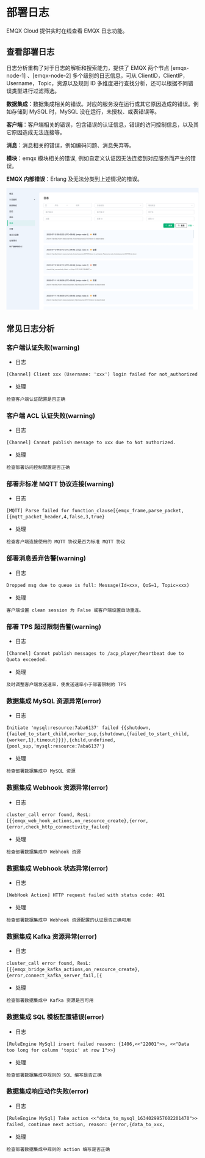 # 部署日志

EMQX Cloud 提供实时在线查看 EMQX 日志功能。

## 查看部署日志

日志分析重构了对于日志的解析和搜索能力，提供了 EMQX 两个节点 [emqx-node-1]
、[emqx-node-2] 多个级别的日志信息，可从 ClientID，ClientIP，Username，Topic，资源以及规则 ID 多维度进行查找分析，还可以根据不同错误类型进行过滤筛选。

**数据集成**：数据集成相关的错误。对应的服务没在运行或其它原因造成的错误。例如存储到 MySQL 时，MySQL 没在运行，未授权、或表错误等。

**客户端**：客户端相关的错误，包含错误的认证信息，错误的访问控制信息，以及其它原因造成无法连接等。

**消息**：消息相关的错误，例如编码问题、消息失弃等。

**模块**：emqx 模块相关的错误, 例如自定义认证因无法连接到对应服务而产生的错误。

**EMQX 内部错误**：Erlang 及无法分类到上述情况的错误。

![view_log](./_assets/logs.png)

## 常见日志分析

### 客户端认证失败(warning)

* 日志
```
[Channel] Client xxx (Username: 'xxx') login failed for not_authorized
```

* 处理
```
检查客户端认证配置是否正确
```

### 客户端 ACL 认证失败(warning)

* 日志
```
[Channel] Cannot publish message to xxx due to Not authorized.
```

* 处理
```
检查部署访问控制配置是否正确
```

### 部署非标准 MQTT 协议连接(warning)

* 日志
```
[MQTT] Parse failed for function_clause[{emqx_frame,parse_packet,[{mqtt_packet_header,4,false,3,true}
```

* 处理
```
检查客户端连接使用的 MQTT 协议是否为标准 MQTT 协议
```

### 部署消息丢弃告警(warning)

* 日志
```
Dropped msg due to queue is full: Message(Id=xxx, QoS=1, Topic=xxx)
```

* 处理
```
客户端设置 clean session 为 False 或客户端设置自动重连。
```

### 部署 TPS 超过限制告警(warning)

* 日志
```
[Channel] Cannot publish messages to /acp_player/heartbeat due to Quota exceeded.
```

* 处理
```
及时调整客户端发送速率，使发送速率小于部署限制的 TPS
```

### 数据集成 MySQL 资源异常(error)

* 日志
```
Initiate 'mysql:resource:7aba6137' failed {{shutdown,{failed_to_start_child,worker_sup,{shutdown,{failed_to_start_child,{worker,1},timeout}}}},{child,undefined,{pool_sup,'mysql:resource:7aba6137'}
```

* 处理
```
检查部署数据集成中 MySQL 资源
```


### 数据集成 Webhook 资源异常(error)

* 日志
```
cluster_call error found, ResL: [{{emqx_web_hook_actions,on_resource_create},{error,{error,check_http_connectivity_failed}
```

* 处理
```
检查部署数据集成中 Webhook 资源
```

### 数据集成 Webhook 状态异常(error)

* 日志
```
[WebHook Action] HTTP request failed with status code: 401
```

* 处理
```
检查部署数据集成中 Webhook 资源配置的认证是否正确可用
```

### 数据集成 Kafka 资源异常(error)

* 日志
```
cluster_call error found, ResL: [{{emqx_bridge_kafka_actions,on_resource_create},{error,connect_kafka_server_fail,[{
```

* 处理
```
检查部署数据集成中 Kafka 资源是否可用
```

### 数据集成 SQL 模板配置错误(error)

* 日志
```
[RuleEngine MySql] insert failed reason: {1406,<<"22001">>, <<"Data too long for column 'topic' at row 1">>}
```

* 处理
```
检查部署数据集成中规则的 SQL 编写是否正确
```

### 数据集成响应动作失败(error)

* 日志
```
[RuleEngine MySql] Take action <<"data_to_mysql_1634029957602201470">> failed, continue next action, reason: {error,{data_to_xxx,
```

* 处理
```
检查部署数据集成中规则的 action 编写是否正确
```